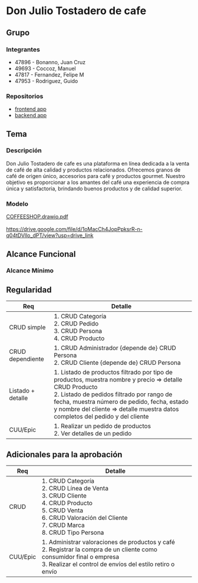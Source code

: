 # Don Julio Tostadero de cafe
## Grupo
### Integrantes
* 47896 - Bonanno, Juan Cruz
* 49693 - Coccoz, Manuel
* 47817 - Fernandez, Felipe M
* 47953 - Rodriguez, Guido

### Repositorios
* [frontend app](http://hyperlinkToGihubOrGitlab)
* [backend app](http://hyperlinkToGihubOrGitlab)

## Tema
### Descripción
Don Julio Tostadero de cafe es una plataforma en línea dedicada a la venta de café de alta calidad y productos relacionados. Ofrecemos granos de café de origen único, accesorios para café y productos gourmet. Nuestro objetivo es proporcionar a los amantes del café una experiencia de compra única y satisfactoria, brindando buenos productos y de calidad superior.

### Modelo
[COFFEESHOP.drawio.pdf](https://github.com/user-attachments/files/16036443/Copia.de.Java.TP.drawio.pdf) <br><br>
https://drive.google.com/file/d/1oMacCh4JopPpksrR-n-q04tDVllo_dPT/view?usp=drive_link



## Alcance Funcional 

### Alcance Mínimo

## Regularidad

| Req | Detalle |
| --- | --- |
| CRUD simple | 1. CRUD Categoría<br>2. CRUD Pedido<br>3. CRUD Persona<br>4. CRUD Producto |
| CRUD dependiente | 1. CRUD Administrador {depende de} CRUD Persona<br>2. CRUD Cliente {depende de} CRUD Persona |
| Listado + detalle | 1. Listado de productos filtrado por tipo de productos, muestra nombre y precio => detalle CRUD Producto<br>2. Listado de pedidos filtrado por rango de fecha, muestra número de pedido, fecha, estado y nombre del cliente => detalle muestra datos completos del pedido y del cliente |
| CUU/Epic | 1. Realizar un pedido de productos<br>2. Ver detalles de un pedido |

## Adicionales para la aprobación

| Req | Detalle |
| --- | --- |
| CRUD | 1. CRUD Categoría<br>2. CRUD Línea de Venta<br>3. CRUD Cliente<br>4. CRUD Producto<br>5. CRUD Venta<br>6. CRUD Valoración del Cliente<br>7. CRUD Marca<br>8. CRUD Tipo Persona |
| CUU/Epic | 1. Administrar valoraciones de productos y café<br>2. Registrar la compra de un cliente como consumidor final o empresa<br>3. Realizar el control de envíos del estilo retiro o envío |
